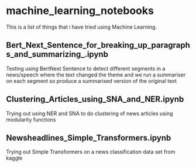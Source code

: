 # machine_learning_notebooks

This is a list of things that i have tried using Machine Learning.

## Bert_Next_Sentence_for_breaking_up_paragraphs_and_summarizing_.ipynb
Testing using BertNext Sentence to detect different segments in a news/speech where the text changed the theme and we run a summariser on each segment so produce a summarised version of the original text

## Clustering_Articles_using_SNA_and_NER.ipynb
Trying out using NER and SNA to do clustering of news articles using modularity functions

## Newsheadlines_Simple_Transformers.ipynb 
Trying out Simple Transformers on a news classification data set from kaggle
